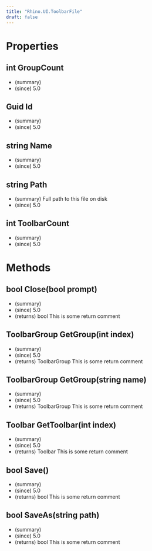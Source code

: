 ```yaml
---
title: "Rhino.UI.ToolbarFile"
draft: false
---
```


# Properties
## int GroupCount
- (summary) 
- (since) 5.0
## Guid Id
- (summary) 
- (since) 5.0
## string Name
- (summary) 
- (since) 5.0
## string Path
- (summary) Full path to this file on disk
- (since) 5.0
## int ToolbarCount
- (summary) 
- (since) 5.0
# Methods
## bool Close(bool prompt)
- (summary) 
- (since) 5.0
- (returns) bool This is some return comment
## ToolbarGroup GetGroup(int index)
- (summary) 
- (since) 5.0
- (returns) ToolbarGroup This is some return comment
## ToolbarGroup GetGroup(string name)
- (summary) 
- (since) 5.0
- (returns) ToolbarGroup This is some return comment
## Toolbar GetToolbar(int index)
- (summary) 
- (since) 5.0
- (returns) Toolbar This is some return comment
## bool Save()
- (summary) 
- (since) 5.0
- (returns) bool This is some return comment
## bool SaveAs(string path)
- (summary) 
- (since) 5.0
- (returns) bool This is some return comment
